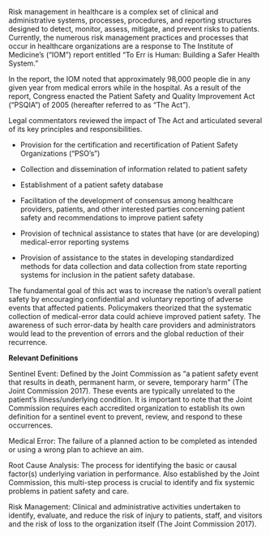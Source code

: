 Risk management in healthcare is a complex set of clinical and administrative systems, processes, procedures, and reporting structures designed to detect, monitor, assess, mitigate, and prevent risks to patients. Currently, the numerous risk management practices and processes that occur in healthcare organizations are a response to The Institute of Medicine’s (“IOM”) report entitled “To Err is Human: Building a Safer Health System.”

In the report, the IOM noted that approximately 98,000 people die in any given year from medical errors while in the hospital. As a result of the report, Congress enacted the Patient Safety and Quality Improvement Act (“PSQIA”) of 2005 (hereafter referred to as “The Act”).

Legal commentators reviewed the impact of The Act and articulated several of its key principles and responsibilities.

- Provision for the certification and recertification of Patient Safety Organizations (“PSO’s”)

- Collection and dissemination of information related to patient safety

- Establishment of a patient safety database

- Facilitation of the development of consensus among healthcare providers, patients, and other interested parties concerning patient safety and recommendations to improve patient safety

- Provision of technical assistance to states that have (or are developing) medical-error reporting systems

- Provision of assistance to the states in developing standardized methods for data collection and data collection from state reporting systems for inclusion in the patient safety database.

The fundamental goal of this act was to increase the nation’s overall patient safety by encouraging confidential and voluntary reporting of adverse events that affected patients. Policymakers theorized that the systematic collection of medical-error data could achieve improved patient safety. The awareness of such error-data by health care providers and administrators would lead to the prevention of errors and the global reduction of their recurrence.

**Relevant Definitions**

Sentinel Event: Defined by the Joint Commission as “a patient safety event that results in death, permanent harm, or severe, temporary harm” (The Joint Commission 2017). These events are typically unrelated to the patient’s illness/underlying condition. It is important to note that the Joint Commission requires each accredited organization to establish its own definition for a sentinel event to prevent, review, and respond to these occurrences.

Medical Error: The failure of a planned action to be completed as intended or using a wrong plan to achieve an aim.

Root Cause Analysis: The process for identifying the basic or causal factor(s) underlying variation in performance. Also established by the Joint Commission, this multi-step process is crucial to identify and fix systemic problems in patient safety and care.

Risk Management: Clinical and administrative activities undertaken to identify, evaluate, and reduce the risk of injury to patients, staff, and visitors and the risk of loss to the organization itself (The Joint Commission 2017).